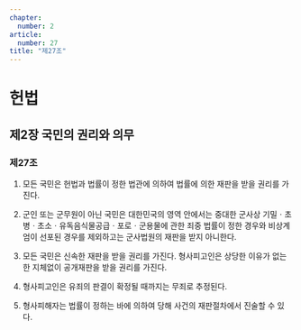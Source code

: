 ```yaml
---
chapter:
  number: 2
article:
  number: 27
title: "제27조"
---
```

# 헌법

## 제2장 국민의 권리와 의무

### 제27조

1. 모든 국민은 헌법과 법률이 정한 법관에 의하여 법률에 의한 재판을 받을 권리를 가진다.

2. 군인 또는 군무원이 아닌 국민은 대한민국의 영역 안에서는 중대한 군사상 기밀ㆍ초병ㆍ초소ㆍ유독음식물공급ㆍ포로ㆍ군용물에 관한 죄중 법률이 정한 경우와 비상계엄이 선포된 경우를 제외하고는 군사법원의 재판을 받지 아니한다.

3. 모든 국민은 신속한 재판을 받을 권리를 가진다. 형사피고인은 상당한 이유가 없는 한 지체없이 공개재판을 받을 권리를 가진다.

4. 형사피고인은 유죄의 판결이 확정될 때까지는 무죄로 추정된다.

5. 형사피해자는 법률이 정하는 바에 의하여 당해 사건의 재판절차에서 진술할 수 있다.
